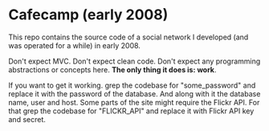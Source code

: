 # Cafecamp (early 2008)

This repo contains the source code of a social network I developed (and was operated for a while) in early 2008.

Don't expect MVC. Don't expect clean code. Don't expect any programming abstractions or concepts here. __The only thing it does is: work__.

If you want to get it working. grep the codebase for "some_password" and replace it with the password of the database. And along with it the database name, user and host. Some parts of the site might require the Flickr API. For that grep the codebase for "FLICKR_API" and replace it with Flickr API key and secret.

